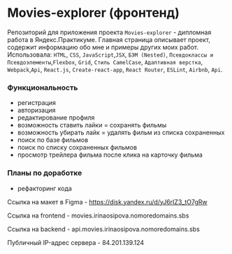 # Movies-explorer (фронтенд)
Репозиторий для приложения проекта `Movies-explorer` - дипломная работа в Яндекс.Практикуме. Главная страница
описывает проект, содержит информацию обо мне и примеры других моих работ.
Использовала: `HTML`, `CSS`, `JavaScript`,`JSX`, `БЭМ (Nested)`,
`Псевдоклассы и Псевдоэлементы`,`Flexbox`, `Grid`, `Стиль CamelCase`,
`Адаптивная верстка`, `Webpack`,`Api`, `React.js`, `Create-react-app`,
`React Router`, `ESLint`, `Airbnb`, `Api`.

  
### Функциональность
* регистрация
* авторизация
* редактирование профиля
* возможность ставить лайки = сохранять фильмы
* возможность убирать лайк = удалять фильм из списка сохраненных
* поиск по базе фильмов
* поиск по списку сохраненных фильмов
* просмотр трейлера фильма после клика на карточку фильма

### Планы по доработке
* рефакторинг кода

Ссылка на макет в Figma - https://disk.yandex.ru/d/yJ6rIZ3_tO7gRw

Ссылка на frontend - movies.irinaosipova.nomoredomains.sbs

Ссылка на backend - api.movies.irinaosipova.nomoredomains.sbs

Публичный IP-адрес сервера - 84.201.139.124
